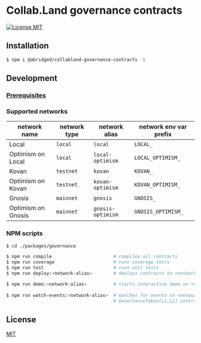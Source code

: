 # Collab.Land governance contracts

[![License MIT][license-image]][license-url]

## Installation

```bash
$ npm i @abridged/collabland-governance-contracts -S
```

## Development

### [Prerequisites](https://github.com/abridged/collabland-contracts#installation)

### Supported networks

| network name       | network type | network alias     | network env var prefix |
|--------------------|--------------|-------------------|------------------------|
| Local              | `local`      | `local`           | `LOCAL_`               |
| Optimism on Local  | `local`      | `local-optimism`  | `LOCAL_OPTIMISM_`      |
| Kovan              | `testnet`    | `kovan`           | `KOVAN_`               |
| Optimism on Kovan  | `testnet`    | `kovan-optimism`  | `KOVAN_OPTIMISM_`      |
| Gnosis             | `mainnet`    | `gnosis`          | `GNOSIS_`              |
| Optimism on Gnosis | `mainnet`    | `gnosis-optimism` | `GNOSIS_OPTIMISM_`     |

### NPM scripts

```bash
$ cd ./packages/governance

$ npm run compile                       # compiles all contracts
$ npm run coverage                      # runs coverage tests
$ npm run test                          # runs unit tests
$ npm run deploy:<network-alias>        # deploys contracts to <network-alias>

$ npm run demo:<network-alias>          # starts interactive demo on <network-alias> (local network type only)
                                        
$ npm run watch-events:<network-alias>  # watches for events on <network-alias> (local network type only)
                                        # GovernanceToken[L1,L2] contract
```

## License

[MIT][license-url]

[license-image]: https://img.shields.io/badge/License-MIT-yellow.svg
[license-url]: https://github.com/abridged/collabland-contracts/blob/master/packages/governance/LICENSE
